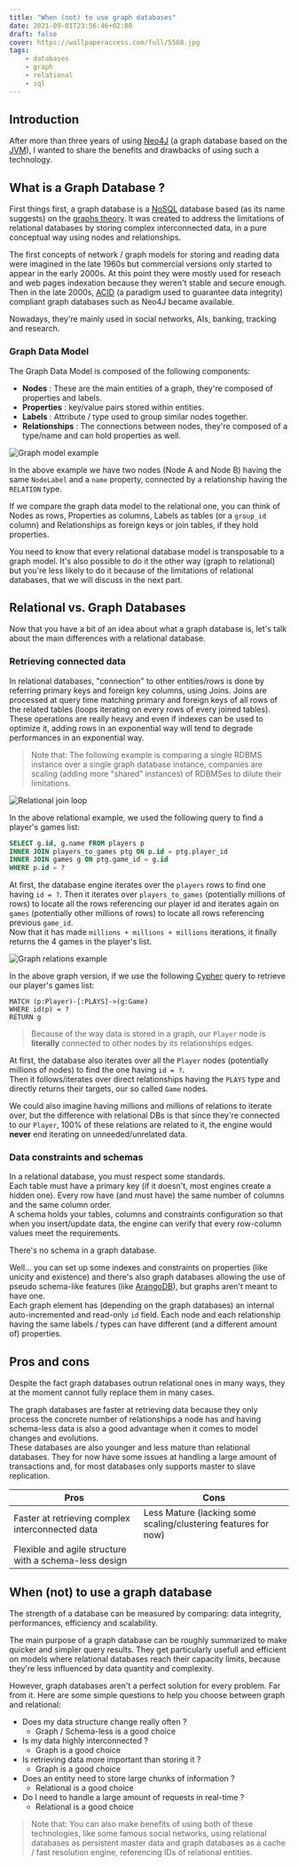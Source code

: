 ```yaml
---
title: "When (not) to use graph databases"
date: 2021-09-01T23:56:46+02:00
draft: false
cover: https://wallpaperaccess.com/full/5568.jpg
tags:
    - databases
    - graph
    - relational
    - sql
---
```


## Introduction
After more than three years of using [Neo4J](https://neo4j.com/) (a graph database based on the [JVM](https://en.wikipedia.org/wiki/Java_virtual_machine)),
I wanted to share the benefits and drawbacks of using such a technology.

## What is a Graph Database ?
First things first, a graph database is a [NoSQL](https://en.wikipedia.org/wiki/NoSQL) database based (as its name suggests) on the [graphs theory](https://en.wikipedia.org/wiki/Graph_theory). 
It was created to address the limitations of relational databases by storing complex interconnected data, in a pure conceptual way using nodes and relationships.

The first concepts of network / graph models for storing and reading data were imagined in the late 1960s 
but commercial versions only started to appear in the early 2000s. At this point they were mostly used for reseach and web pages indexation because they weren't stable and secure enough.
Then in the late 2000s, [ACID](https://en.wikipedia.org/wiki/ACID) (a paradigm used to guarantee data integrity) compliant graph databases such as Neo4J became available.

Nowadays, they're mainly used in social networks, AIs, banking, tracking and research.

### Graph Data Model
The Graph Data Model is composed of the following components:
- **Nodes** : These are the main entities of a graph, they're composed of properties and labels.
- **Properties** : key/value pairs stored within entities.
- **Labels** : Attribute / type used to group similar nodes together.
- **Relationships** : The connections between nodes, they're composed of a type/name and can hold properties as well.

![Graph model example](/img/posts/when-to-use-graph-databases/graph_model_example.png)

In the above example we have two nodes (Node A and Node B) having the same `NodeLabel` and a `name` property, connected by a relationship having the `RELATION` type.

If we compare the graph data model to the relational one, you can think of Nodes as rows, Properties as columns, Labels as tables (or a `group_id` column) and Relationships as foreign keys or join tables, if they hold properties.

You need to know that every relational database model is transposable to a graph model. It's also possible to do it the other way (graph to relational) but you're less likely to do it because of the limitations of relational databases, that we will discuss in the next part.


## Relational vs. Graph Databases
Now that you have a bit of an idea about what a graph database is, let's talk about the main differences with a relational database.

### Retrieving connected data
In relational databases, "connection" to other entities/rows is done by referring primary keys and foreign key columns, using Joins.
Joins are processed at query time matching primary and foreign keys of all rows of the related tables (loops iterating on every rows of every joined tables).  
These operations are really heavy and even if indexes can be used to optimize it, adding rows in an exponential way will tend to degrade performances in an exponential way.

> Note that: The following example is comparing a single RDBMS instance over a single graph database instance, companies are scaling (adding more "shared" instances) of RDBMSes to dilute their limitations.


![Relational join loop](/img/posts/when-to-use-graph-databases/relational_db_join.png)

In the above relational example, we used the following query to find a player's games list:
```sql
SELECT g.id, g.name FROM players p
INNER JOIN players_to_games ptg ON p.id = ptg.player_id
INNER JOIN games g ON ptg.game_id = g.id
WHERE p.id = ?
```
At first, the database engine iterates over the `players` rows to find one having `id = ?`.
Then it iterates over `players_to_games` (potentially millions of rows) to locate all the rows referencing our player id and iterates again on `games` (potentially other millions of rows) to locate all rows referencing previous `game_id`.  
Now that it has made `millions + millions + millions` iterations, it finally returns the 4 games in the player's list.

![Graph relations example](/img/posts/when-to-use-graph-databases/graph_relations_example.png)

In the above graph version, if we use the following [Cypher](https://fr.wikipedia.org/wiki/Cypher_(langage)) query to retrieve our player's games list:
```Cypher
MATCH (p:Player)-[:PLAYS]->(g:Game)
WHERE id(p) = ?
RETURN g
```
> Because of the way data is stored in a graph, our `Player` node is **literally** connected to other nodes by its relationships edges.

At first, the database also iterates over all the `Player` nodes (potentially millions of nodes) to find the one having `id = ?`.  
Then it follows/iterates over direct relationships having the `PLAYS` type and directly returns their targets, our so called `Game` nodes.

We could also imagine having millions and millions of relations to iterate over, but the difference with relational DBs is that since they're connected to our `Player`, 100% of these relations are related to it, the engine would **never** end iterating on unneeded/unrelated data.
### Data constraints and schemas
In a relational database, you must respect some standards.  
Each table must have a primary key (if it doesn't, most engines create a hidden one). Every row have (and must have) the same number of columns and the same column order.  
A schema holds your tables, columns and constraints configuration so that when you insert/update data, the engine can verify that every row-column values meet the requirements.

There's no schema in a graph database.

Well... you can set up some indexes and constraints on properties (like unicity and existence) and there's also graph databases allowing the use of pseudo schema-like features (like [ArangoDB](https://www.arangodb.com/)), but graphs aren't meant to have one.  
Each graph element has (depending on the graph databases) an internal auto-incremented and read-only `id` field.
Each node and each relationship having the same labels / types can have different (and a different amount of) properties.

## Pros and cons
Despite the fact graph databases outrun relational ones in many ways, they at the moment cannot fully replace them in many cases.

The graph databases are faster at retrieving data because they only process the concrete number of relationships a node has and having schema-less data is also a good advantage when it comes to model changes and evolutions.  
These databases are also younger and less mature than relational databases. They for now have some issues at handling a large amount of transactions and, for most databases only supports master to slave replication.

| Pros                                                   | Cons                                                             |
|--------------------------------------------------------|------------------------------------------------------------------|
| Faster at retrieving complex interconnected data       | Less Mature (lacking some scaling/clustering features for now)   |
| Flexible and agile structure with a schema-less design |                                                                  |

## When (not) to use a graph database
The strength of a database can be measured by comparing: data integrity, performances, efficiency and scalability.

The main purpose of a graph database can be roughly summarized to make quicker and simpler query results.
They get particularly usefull and efficient on models where relational databases reach their capacity limits, because they're less influenced by data quantity and complexity.

However, graph databases aren't a perfect solution for every problem. Far from it. Here are some simple questions to help you choose between graph and relational:

- Does my data structure change really often ?
  - Graph / Schema-less is a good choice
- Is my data highly interconnected ?
  - Graph is a good choice
- Is retrieving data more important than storing it ?
  - Graph is a good choice
- Does an entity need to store large chunks of information ? 
  - Relational is a good choice
- Do I need to handle a large amount of requests in real-time ?
  - Relational is a good choice

> Note that: You can also make benefits of using both of these technologies, like some famous social networks, using relational databases as persistent master data and graph databases as a cache / fast resolution engine, referencing IDs of relational entities.
